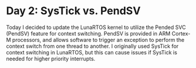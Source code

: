 # Day 2: SysTick vs. PendSV
Today I decided to update the LunaRTOS kernel to utilize the Pended SVC (PendSV) feature for context switching. PendSV is provided in ARM Cortex-M processors, and allows software to trigger an exception to perform the context switch from one thread to another. I originally used SysTick for context switching in LunaRTOS, but this can cause issues if SysTick is needed for higher priority interrupts.